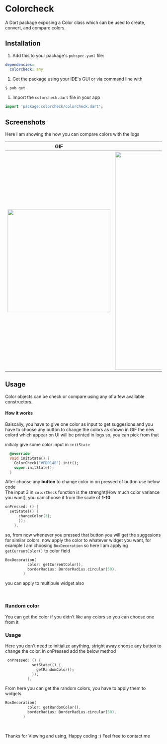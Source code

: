 Colorcheck
=====
A Dart package exposing a Color class which can be used to create, convert, and compare colors.

Installation
-----
1. Add this to your package's `pubspec.yaml` file:

```yaml
dependencies:
  colorcheck: any
```

1. Get the package using your IDE's GUI or via command line with

```bash
$ pub get
```

1. Import the `colorcheck.dart` file in your app

```dart
import 'package:colorcheck/colorcheck.dart';
```

Screenshots
-----
Here I am showing the how you can compare colors with the logs 

GIF  | Logs
------------- | -------------
<img src="https://user-images.githubusercontent.com/48018942/84833703-847d5c80-b04d-11ea-9ffb-b47a74a602b1.gif" heigth="550" width="330"/> | <img src="https://user-images.githubusercontent.com/48018942/84833700-834c2f80-b04d-11ea-8a61-84d0c76b0ef8.gif" heigth="800" width="700"/>

Usage
-----
Color objects can be check or compare using any of a few available constructors.

#### How it works
Baiscally, you have to give one color as input to get suggesions and you have to choose any button to change the colors as shown in GIF the new colord which appear on UI will be printed in logs so, you can pick from that 


initialy give some color input in `initState`

```dart
  @override
  void initState() {
    ColorCheck("#FDD148").init();
    super.initState();
  }
 ```

After choose any **button** to change color in on pressed of button use below code </br>
The input 3 in `colorCheck` function is the strenght(How much color variance you want), you can choose it from the scale of **1-10**   

```dart
onPressed: () {
  setState(() {
      changeColor(3);
      });
    },
 ```
so, from now whenever you pressed that button you will get the suggesions for similar colors. now apply the color to whatever widget you want, for example  I am choosing `BoxDecoration` so here I am applying `getCurrentColor()` to color field 

```dart
BoxDecoration(
          color: getCurrentColor(),
          borderRadius: BorderRadius.circular(50),
        )
```

you can apply to multipule widget also

</br>

### Random color

You can get the color if you didn't like any colors so you can choose one from it

### Usage

Here you don't need to initialize anything, stright away choose any button to change the color. in onPressed add the below method

```dart
 onPressed: () {
            setState(() {
              getRandomColor();
            });
          },
```

From here you can get the random colors, you have to apply them to widgets

```dart
BoxDecoration(
          color: getRandomColor(),
          borderRadius: BorderRadius.circular(50),
        )
```

</br>

Thanks for Viewing and using, Happy coding :)
Feel free to contact me
